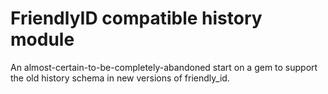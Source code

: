 # FriendlyID compatible history module

An almost-certain-to-be-completely-abandoned start on a gem to support
the old history schema in new versions of friendly_id.
